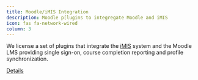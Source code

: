 ```yaml
---
title: Moodle/iMIS Integration
description: Moodle p[lugins to integregate Moodle and iMIS
icon: fas fa-network-wired
column: 3
---
```


We license a set of plugins that integrate the [iMIS](https://www.advsol.com/) system and the Moodle LMS
providing single sign-on, course completion reporting and profile synchronization.


<a class="btn btn-info" href="/articles/moodleimis-integration.html">Details</a>
